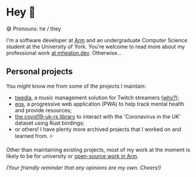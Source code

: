 # Hey 👋

😄 Pronouns: he / they

I'm a software developer at [Arm](https://arm.com) and an undergraduate Computer Science student at the University of York. You're welcome to read more about my professional work <a href="https://mheaton.dev">at mheaton.dev</a>. Otherwise...

## Personal projects

You *might* know me from some of the projects I maintain:

- [twedia](https://github.com/Lyrenhex/twedia), a music management solution for Twitch streamers ([why?](https://lyrenhex.com));
- [eos](https://eos.lyrenhex.com), a progressive web application (PWA) to help track mental health and provide resources;
- [the covid19-uk-rs library](https://crates.io/crates/covid19_uk_rs) to interact with the 'Coronavirus in the UK' dataset using Rust bindings;
- or others! I have plenty more archived projects that I worked on and learned from. ⚡

Other than maintaining existing projects, most of my work at the moment is likely to be for university or <a href="https://github.com/dheaton-arm">open-source work in Arm</a>.

*(Your friendly reminder that any opinions are my own. Cheers!)*

<!--
**Lyrenhex/lyrenhex** is a ✨ _special_ ✨ repository because its `README.md` (this file) appears on your GitHub profile.

Here are some ideas to get you started:

- 🔭 I’m currently working on ...
- 🌱 I’m currently learning ...
- 👯 I’m looking to collaborate on ...
- 🤔 I’m looking for help with ...
- 💬 Ask me about ...
- 📫 How to reach me: ...
- 😄 Pronouns: ...
- ⚡ Fun fact: ...
-->
